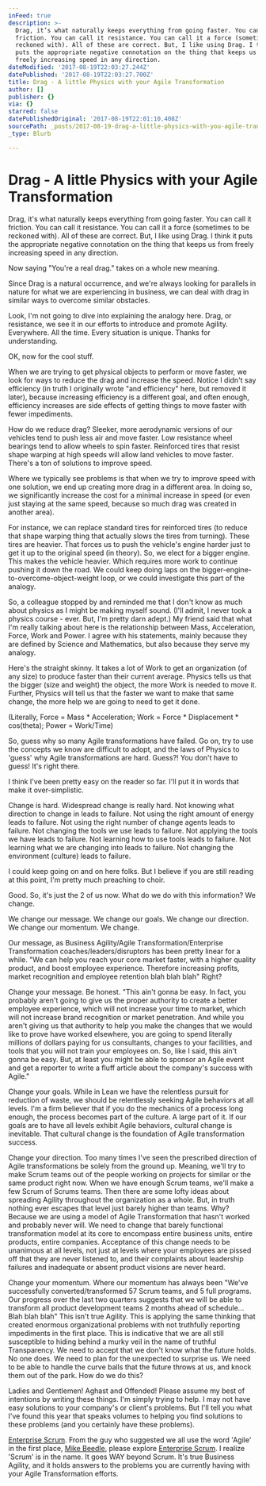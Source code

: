 ```yaml
---
inFeed: true
description: >-
  Drag, it’s what naturally keeps everything from going faster. You can call it
  friction. You can call it resistance. You can call it a force (sometimes to be
  reckoned with). All of these are correct. But, I like using Drag. I think it
  puts the appropriate negative connotation on the thing that keeps us from
  freely increasing speed in any direction.
dateModified: '2017-08-19T22:03:27.244Z'
datePublished: '2017-08-19T22:03:27.700Z'
title: Drag - A little Physics with your Agile Transformation
author: []
publisher: {}
via: {}
starred: false
datePublishedOriginal: '2017-08-19T22:01:10.408Z'
sourcePath: _posts/2017-08-19-drag-a-little-physics-with-you-agile-transformation.md
_type: Blurb

---
```

# Drag - A little Physics with your Agile Transformation

Drag, it's what naturally keeps everything from going faster. You can call it friction. You can call it resistance. You can call it a force (sometimes to be reckoned with). All of these are correct. But, I like using Drag. I think it puts the appropriate negative connotation on the thing that keeps us from freely increasing speed in any direction.

Now saying "You're a real drag." takes on a whole new meaning.

Since Drag is a natural occurrence, and we're always looking for parallels in nature for what we are experiencing in business, we can deal with drag in similar ways to overcome similar obstacles.

Look, I'm not going to dive into explaining the analogy here. Drag, or resistance, we see it in our efforts to introduce and promote Agility. Everywhere. All the time. Every situation is unique. Thanks for understanding.

OK, now for the cool stuff.

When we are trying to get physical objects to perform or move faster, we look for ways to reduce the drag and increase the speed. Notice I didn't say efficiency (in truth I originally wrote "and efficiency" here, but removed it later), because increasing efficiency is a different goal, and often enough, efficiency increases are side effects of getting things to move faster with fewer impediments.

How do we reduce drag? Sleeker, more aerodynamic versions of our vehicles tend to push less air and move faster. Low resistance wheel bearings tend to allow wheels to spin faster. Reinforced tires that resist shape warping at high speeds will allow land vehicles to move faster. There's a ton of solutions to improve speed.

Where we typically see problems is that when we try to improve speed with one solution, we end up creating more drag in a different area. In doing so, we significantly increase the cost for a minimal increase in speed (or even just staying at the same speed, because so much drag was created in another area).

For instance, we can replace standard tires for reinforced tires (to reduce that shape warping thing that actually slows the tires from turning). These tires are heavier. That forces us to push the vehicle's engine harder just to get it up to the original speed (in theory). So, we elect for a bigger engine. This makes the vehicle heavier. Which requires more work to continue pushing it down the road. We could keep doing laps on the bigger-engine-to-overcome-object-weight loop, or we could investigate this part of the analogy.

So, a colleague stopped by and reminded me that I don't know as much about physics as I might be making myself sound. (I'll admit, I never took a physics course - ever. But, I'm pretty darn adept.) My friend said that what I'm really talking about here is the relationship between Mass, Acceleration, Force, Work and Power. I agree with his statements, mainly because they are defined by Science and Mathematics, but also because they serve my analogy.

Here's the straight skinny. It takes a lot of Work to get an organization (of any size) to produce faster than their current average. Physics tells us that the bigger (size and weight) the object, the more Work is needed to move it. Further, Physics will tell us that the faster we want to make that same change, the more help we are going to need to get it done.

(Literally, Force = Mass \* Acceleration; Work = Force \* Displacement \* cos(theta); Power = Work/Time)

So, guess why so many Agile transformations have failed. Go on, try to use the concepts we know are difficult to adopt, and the laws of Physics to 'guess' why Agile transformations are hard. Guess?! You don't have to guess! It's right there.

I think I've been pretty easy on the reader so far. I'll put it in words that make it over-simplistic.

Change is hard. Widespread change is really hard. Not knowing what direction to change in leads to failure. Not using the right amount of energy leads to failure. Not using the right number of change agents leads to failure. Not changing the tools we use leads to failure. Not applying the tools we have leads to failure. Not learning how to use tools leads to failure. Not learning what we are changing into leads to failure. Not changing the environment (culture) leads to failure.

I could keep going on and on here folks. But I believe if you are still reading at this point, I'm pretty much preaching to choir.

Good. So, it's just the 2 of us now. What do we do with this information? We change.

We change our message. We change our goals. We change our direction. We change our momentum. We change.

Our message, as Business Agility/Agile Transformation/Enterprise Transformation coaches/leaders/disruptors has been pretty linear for a while. "We can help you reach your core market faster, with a higher quality product, and boost employee experience. Therefore increasing profits, market recognition and employee retention blah blah blah" Right?

Change your message. Be honest. "This ain't gonna be easy. In fact, you probably aren't going to give us the proper authority to create a better employee experience, which will not increase your time to market, which will not increase brand recognition or market penetration. And while you aren't giving us that authority to help you make the changes that we would like to prove have worked elsewhere, you are going to spend literally millions of dollars paying for us consultants, changes to your facilities, and tools that you will not train your employees on. So, like I said, this ain't gonna be easy. But, at least you might be able to sponsor an Agile event and get a reporter to write a fluff article about the company's success with Agile."

Change your goals. While in Lean we have the relentless pursuit for reduction of waste, we should be relentlessly seeking Agile behaviors at all levels. I'm a firm believer that if you do the mechanics of a process long enough, the process becomes part of the culture. A large part of it. If our goals are to have all levels exhibit Agile behaviors, cultural change is inevitable. That cultural change is the foundation of Agile transformation success.

Change your direction. Too many times I've seen the prescribed direction of Agile transformations be solely from the ground up. Meaning, we'll try to make Scrum teams out of the people working on projects for similar or the same product right now. When we have enough Scrum teams, we'll make a few Scrum of Scrums teams. Then there are some lofty ideas about spreading Agility throughout the organization as a whole. But, in truth nothing ever escapes that level just barely higher than teams. Why? Because we are using a model of Agile Transformation that hasn't worked and probably never will. We need to change that barely functional transformation model at its core to encompass entire business units, entire products, entire companies. Acceptance of this change needs to be unanimous at all levels, not just at levels where your employees are pissed off that they are never listened to, and their complaints about leadership failures and inadequate or absent product visions are never heard.

Change your momentum. Where our momentum has always been "We've successfully converted/transformed 57 Scrum teams, and 5 full programs. Our progress over the last two quarters suggests that we will be able to transform all product development teams 2 months ahead of schedule... Blah blah blah" This isn't true Agility. This is applying the same thinking that created enormous organizational problems with not truthfully reporting impediments in the first place. This is indicative that we are all still susceptible to hiding behind a murky veil in the name of truthful Transparency. We need to accept that we don't know what the future holds. No one does. We need to plan for the unexpected to surprise us. We need to be able to handle the curve balls that the future throws at us, and knock them out of the park. How do we do this?

Ladies and Gentlemen! Aghast and Offended! Please assume my best of intentions by writing these things. I'm simply trying to help. I may not have easy solutions to your company's or client's problems. But I'll tell you what I've found this year that speaks volumes to helping you find solutions to these problems (and you certainly have these problems).

[Enterprise Scrum][0]. From the guy who suggested we all use the word 'Agile' in the first place, [Mike Beedle][1], please explore [Enterprise Scrum][0]. I realize 'Scrum' is in the name. It goes WAY beyond Scrum. It's true Business Agility, and it holds answers to the problems you are currently having with your Agile Transformation efforts.

[0]: http://www.enterprisescrum.com/
[1]: https://twitter.com/intent/follow?original_referer=http%3A%2F%2Fwww.enterprisescrum.com%2F&ref_src=twsrc%5Etfw&region=follow_link&screen_name=MikeBeedle&tw_p=followbutton